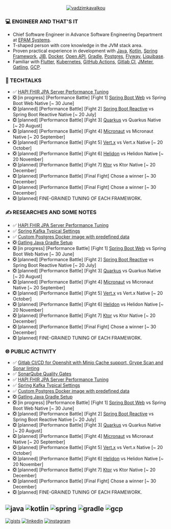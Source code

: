 <p align="center"><a href="https://github.com/fragaly" target="blank"><img align="center" src="https://github-readme-stats.vercel.app/api?username=fragaly&theme=dark&show_icons=true&count_private=true&include_all_commits=true" alt="vadzimkavalkou" /></a></p>

### 💻 ENGINEER AND THAT'S IT

*  Chief Software Engineer in Advance Software Engineering Department at [EPAM Systems](http://epam.com/).
*  T-shaped person with core knowledge in the JVM stack area. 
*  Proven practical experience in development with [Java](https://www.java.com/en/), [Kotlin](https://kotlinlang.org/), [Spring Framework](https://spring.io/projects/spring-boot), [JIB](https://github.com/GoogleContainerTools/jib), [Docker](https://www.docker.com/), [Open API](https://www.openapis.org/), [Gradle](https://gradle.org/), [Postgres](https://www.postgresql.org/), [Flyway](https://flywaydb.org/), [Liquibase](https://www.liquibase.org/).
*  Familiar with [Flutter](https://flutter.dev/), [Kubernetes](https://kubernetes.io/docs/concepts/overview/what-is-kubernetes/), [GitHub Actions](https://github.com/features/actions), [Gitlab CI](https://docs.gitlab.com/ee/ci/), [JMeter](https://jmeter.apache.org/), [Gatling](https://gatling.io/), [GCP](https://cloud.google.com/gcp/).

### 🎥 TECHTALKS

* ✅	[HAPI FHIR JPA Server Performance Tuning](https://wearecommunity.io/events/aen-meetup-performance-investigations-hapi-fhir-jpa-server-tuning/talks/16982)
* ❎ [in progress] [Performance Battle] [Fight 1] [Spring Boot Web](https://docs.spring.io/spring-framework/docs/current/reference/html/web.html) vs Spring Boot Web Native [~ 30 June]
* ❎ [planned] [Performance Battle] [Fight 2] [Spring Boot Reactive](https://docs.spring.io/spring-framework/docs/current/reference/html/web-reactive.html) vs Spring Boot Reactive Native [~ 20 July]
* ❎ [planned] [Performance Battle] [Fight 3] [Quarkus](https://quarkus.io/) vs Quarkus Native [~ 20 August]
* ❎ [planned] [Performance Battle] [Fight 4] [Micronaut](https://micronaut.io/) vs Micronaut Native [~ 20 September]
* ❎ [planned] [Performance Battle] [Fight 5] [Vert.x](https://vertx.io/) vs Vert.x Native [~ 20 October]
* ❎ [planned] [Performance Battle] [Fight 6] [Helidon](https://helidon.io/) vs Helidon Native [~ 20 November]
* ❎ [planned] [Performance Battle] [Fight 7] [Ktor](https://ktor.io/) vs Ktor Native [~ 20 December]
* ❎ [planned] [Performance Battle] [Final Fight] Chose a winner [~ 30 December]
* ❎ [planned] [Performance Battle] [Final Fight] Chose a winner [~ 30 December]
* ❎ [planned] FINE-GRAINED TUNING OF EACH FRAMEWORK.

### ✍️ RESEARCHES AND SOME NOTES

* ✅	[HAPI FHIR JPA Server Performance Tuning](https://github.com/fragaLY/blog/blob/main/hapi-fhir-jpaserver/HAPI-FHIR-JPASERVER.md)
* ✅	[Spring Kafka Typical Settings](https://github.com/fragaLY/blog/blob/main/spring-kafka/SPRING-KAFKA-TYPICAL-SETTINGS.md)
* ✅	[Custom Postgres Docker image with predefined data](https://github.com/fragaLY/blog/blob/main/postgres-custom-image/POSTGRES-CUSTOM-IMAGE.md)
* ❎ [Gatling Java Gradle Setup](https://github.com/fragaLY/blog/blob/main/gatling-java-gradle-setup/GATLING-JAVA-GRADLE-SETUP.md)
* ❎ [in progress] [Performance Battle] [Fight 1] [Spring Boot Web](https://docs.spring.io/spring-framework/docs/current/reference/html/web.html) vs Spring Boot Web Native [~ 30 June]
* ❎ [planned] [Performance Battle] [Fight 2] [Spring Boot Reactive](https://docs.spring.io/spring-framework/docs/current/reference/html/web-reactive.html) vs Spring Boot Reactive Native [~ 20 July]
* ❎ [planned] [Performance Battle] [Fight 3] [Quarkus](https://quarkus.io/) vs Quarkus Native [~ 20 August]
* ❎ [planned] [Performance Battle] [Fight 4] [Micronaut](https://micronaut.io/) vs Micronaut Native [~ 20 September]
* ❎ [planned] [Performance Battle] [Fight 5] [Vert.x](https://vertx.io/) vs Vert.x Native [~ 20 October]
* ❎ [planned] [Performance Battle] [Fight 6] [Helidon](https://helidon.io/) vs Helidon Native [~ 20 November]
* ❎ [planned] [Performance Battle] [Fight 7] [Ktor](https://ktor.io/) vs Ktor Native [~ 20 December]
* ❎ [planned] [Performance Battle] [Final Fight] Chose a winner [~ 30 December]
* ❎ [planned] FINE-GRAINED TUNING OF EACH FRAMEWORK.

### 🌐 PUBLIC ACTIVITY

* ✅	[Gitlab CI/CD for Openshit with Minio Cache support, Grype Scan and Sonar linting](https://www.linkedin.com/posts/vadzimkavalkou_gitlab-cicd-for-openshit-with-minio-cache-activity-6925076570030137344-7hw1?utm_source=linkedin_share&utm_medium=member_desktop_web)
* ✅	[SonarQube Quality Gates](https://www.linkedin.com/posts/vadzimkavalkou_quality-sonarqube-pipeline-activity-6927978778790879232-NjO8?utm_source=linkedin_share&utm_medium=member_desktop_web)
* ✅	[HAPI FHIR JPA Server Performance Tuning](https://www.linkedin.com/posts/vadzimkavalkou_github-fragalyblog-my-technical-investigations-activity-6930854021268131840-RXhV?utm_source=linkedin_share&utm_medium=member_desktop_web)
* ✅ [Spring Kafka Typical Settings](https://www.linkedin.com/posts/vadzimkavalkou_github-fragalyblog-my-technical-investigations-activity-6933311242644152320-h1hN?utm_source=linkedin_share&utm_medium=member_desktop_web)
* ✅ [Custom Postgres Docker image with predefined data](https://www.linkedin.com/posts/vadzimkavalkou_github-fragalyblog-my-technical-investigations-activity-6935504139665747969-7bzN?utm_source=linkedin_share&utm_medium=member_desktop_web)
* ❎ [Gatling Java Gradle Setup](https://www.linkedin.com/posts/vadzimkavalkou_github-fragalyblog-my-technical-investigations-activity-6943509537580572672-S_Z9?utm_source=linkedin_share&utm_medium=member_desktop_web)
* ❎ [in progress] [Performance Battle] [Fight 1] [Spring Boot Web](https://docs.spring.io/spring-framework/docs/current/reference/html/web.html) vs Spring Boot Web Native [~ 30 June]
* ❎ [planned] [Performance Battle] [Fight 2] [Spring Boot Reactive](https://docs.spring.io/spring-framework/docs/current/reference/html/web-reactive.html) vs Spring Boot Reactive Native [~ 20 July]
* ❎ [planned] [Performance Battle] [Fight 3] [Quarkus](https://quarkus.io/) vs Quarkus Native [~ 20 August]
* ❎ [planned] [Performance Battle] [Fight 4] [Micronaut](https://micronaut.io/) vs Micronaut Native [~ 20 September]
* ❎ [planned] [Performance Battle] [Fight 5] [Vert.x](https://vertx.io/) vs Vert.x Native [~ 20 October]
* ❎ [planned] [Performance Battle] [Fight 6] [Helidon](https://helidon.io/) vs Helidon Native [~ 20 November]
* ❎ [planned] [Performance Battle] [Fight 7] [Ktor](https://ktor.io/) vs Ktor Native [~ 20 December]
* ❎ [planned] [Performance Battle] [Final Fight] Chose a winner [~ 30 December]
* ❎ [planned] FINE-GRAINED TUNING OF EACH FRAMEWORK.

![java](https://img.shields.io/static/v1?logo=java&style=for-the-badge&label=java&message=advanced)
![kotlin](https://img.shields.io/static/v1?logo=kotlin&style=for-the-badge&label=kotlin&message=intermediate)
![spring](https://img.shields.io/static/v1?logo=spring&style=for-the-badge&label=spring&message=advanced)
![gradle](https://img.shields.io/static/v1?logo=gradle&style=for-the-badge&label=gradle&message=intermediate)
![gcp](https://img.shields.io/static/v1?logo=googlecloud&style=for-the-badge&label=GCP&message=intermediate)
-------------
[ ![gists](https://img.shields.io/static/v1?logo=github&style=for-the-badge&label=gists&message=fragaLY)](https://gist.github.com/fragaLY)
[ ![linkedin](https://img.shields.io/static/v1?logo=linkedin&style=for-the-badge&label=linkedin&message=vadzimkavalkou)](https://www.linkedin.com/in/vadzimkavalkou/)
[ ![instagram](https://img.shields.io/static/v1?logo=instagram&style=for-the-badge&label=instagram&message=marnotrawny.syn)](https://www.instagram.com/marnotrawny.syn/)
